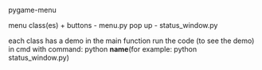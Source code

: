 pygame-menu

menu class(es) + buttons - menu.py
pop up - status_window.py

each class has a demo in the main function
run the code (to see the demo) in cmd with command: python __name__(for example: python status_window.py)
